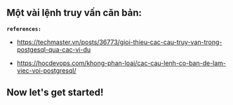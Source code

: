 ## Một vài lệnh truy vấn căn bản:

**`references:`**


- https://techmaster.vn/posts/36773/gioi-thieu-cac-cau-truy-van-trong-postgesql-qua-cac-vi-du

- https://hocdevops.com/khong-phan-loai/cac-cau-lenh-co-ban-de-lam-viec-voi-postgresql/

## Now let's get started!
 
